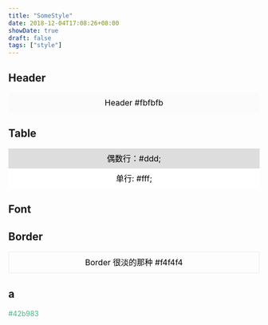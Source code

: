 ```yaml
---
title: "SomeStyle"
date: 2018-12-04T17:08:26+08:00
showDate: true
draft: false
tags: ["style"]
---
```

## Header
<div style="height:40px;background:#fbfbfb;color:black;font-size:16px;line-height:40px;text-align:center">Header #fbfbfb</div>

## Table
<div style="height:40px;background:#ddd;color:black;font-size:16px;line-height:40px;text-align:center">偶数行：#ddd;</div>
<div style="height:40px;background:#fff;color:black;font-size:16px;line-height:40px;text-align:center">单行: #fff;</div>


## Font


## Border

<div style="height:40px;color:black;font-size:16px;border:2px solid #f4f4f4;line-height:40px;text-align:center">Border 很淡的那种 #f4f4f4</div>

## a
<a style="border:none;color:#42b983;cursor:pointer">#42b983</a>